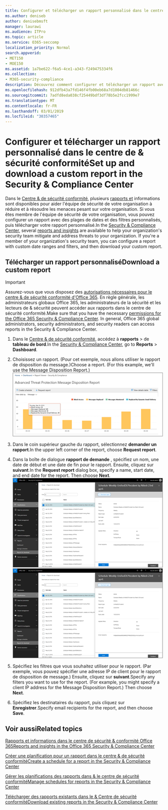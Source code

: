 ```yaml
---
title: Configurer et télécharger un rapport personnalisé dans le centre de &amp; sécurité conformité
ms.author: deniseb
author: denisebmsft
manager: laurawi
ms.audience: ITPro
ms.topic: article
ms.service: O365-seccomp
localization_priority: Normal
search.appverid:
- MET150
- MOE150
ms.assetid: 1a7be622-f6a5-4ce1-a343-f249475334f6
ms.collection:
- M365-security-compliance
description: Découvrez comment configurer et télécharger un rapport avec une plage de dates et des filtres personnalisés dans le centre &amp; de sécurité et de conformité.
ms.openlocfilehash: 912dfb43a7fd146f4fb00eb68a7d1004db81466c
ms.sourcegitcommit: 7adfd8eda038cf25449bdf3df78b5e2fcc1999e7
ms.translationtype: MT
ms.contentlocale: fr-FR
ms.lasthandoff: 03/01/2019
ms.locfileid: "30357465"
---
```

# <a name="set-up-and-download-a-custom-report-in-the-security-amp-compliance-center"></a><span data-ttu-id="a1c28-103">Configurer et télécharger un rapport personnalisé dans le centre de &amp; sécurité conformité</span><span class="sxs-lookup"><span data-stu-id="a1c28-103">Set up and download a custom report in the Security &amp; Compliance Center</span></span>

<span data-ttu-id="a1c28-p101">Dans le [Centre &amp; de sécurité conformité](https://protection.office.com), plusieurs [rapports et](reports-and-insights-in-security-and-compliance.md) informations sont disponibles pour aider l'équipe de sécurité de votre organisation à réduire et à résoudre les menaces pesant sur votre organisation. Si vous êtes membre de l'équipe de sécurité de votre organisation, vous pouvez configurer un rapport avec des plages de dates et des filtres personnalisés, puis télécharger votre rapport personnalisé.</span><span class="sxs-lookup"><span data-stu-id="a1c28-p101">In the [Security &amp; Compliance Center](https://protection.office.com), several [reports and insights](reports-and-insights-in-security-and-compliance.md) are available to help your organization's security team mitigate and address threats to your organization. If you're a member of your organization's security team, you can configure a report with custom date ranges and filters, and then download your custom report.</span></span> 
  
## <a name="download-a-custom-report"></a><span data-ttu-id="a1c28-106">Télécharger un rapport personnalisé</span><span class="sxs-lookup"><span data-stu-id="a1c28-106">Download a custom report</span></span>

> [!IMPORTANT]
> <span data-ttu-id="a1c28-p102">Assurez-vous que vous disposez des [autorisations nécessaires pour le centre &amp; de sécurité conformité d'Office 365](permissions-in-the-security-and-compliance-center.md). En règle générale, les administrateurs globaux Office 365, les administrateurs de la sécurité et les lecteurs de &amp; sécurité peuvent accéder aux rapports dans le centre de sécurité conformité.</span><span class="sxs-lookup"><span data-stu-id="a1c28-p102">Make sure that you have the necessary [permissions for the Office 365 Security &amp; Compliance Center](permissions-in-the-security-and-compliance-center.md). In general, Office 365 global administrators, security administrators, and security readers can access reports in the Security &amp; Compliance Center.</span></span> 
  
1. <span data-ttu-id="a1c28-109">Dans le [Centre &amp; de sécurité conformité](https://protection.office.com), accédez à **rapports** \> de **tableau de bord**.</span><span class="sxs-lookup"><span data-stu-id="a1c28-109">In the [Security &amp; Compliance Center](https://protection.office.com), go to **Reports** \> **Dashboard**.</span></span>
    
2. <span data-ttu-id="a1c28-p103">Choisissez un rapport. (Pour cet exemple, nous allons utiliser le rapport de disposition du message.)</span><span class="sxs-lookup"><span data-stu-id="a1c28-p103">Choose a report. (For this example, we'll use the Message Disposition Report.)</span></span><br/>![Choisir un rapport de demande pour télécharger un rapport](media/b566925d-b9d9-453d-9bdd-f2637c7ba140.png)
  
3. <span data-ttu-id="a1c28-113">Dans le coin supérieur gauche du rapport, sélectionnez **demander un rapport**.</span><span class="sxs-lookup"><span data-stu-id="a1c28-113">In the upper left corner of the report, choose **Request report**.</span></span>
    
4. <span data-ttu-id="a1c28-p104">Dans la boîte de dialogue **rapport de demande** , spécifiez un nom, une date de début et une date de fin pour le rapport. Ensuite, cliquez sur **suivant**.</span><span class="sxs-lookup"><span data-stu-id="a1c28-p104">In the **Request report** dialog box, specify a name, start date, and end date for the report. Then choose **Next**.</span></span><br/><span data-ttu-id="a1c28-116">![Dans le centre &amp; de sécurité conformité, sélectionnez \> rapports de rapports à télécharger.](media/65e625f5-c98c-49fc-9c1f-8c80ec8308fd.png)</span><span class="sxs-lookup"><span data-stu-id="a1c28-116">![In the Security &amp; Compliance Center, choose Reports \> Reports for download](media/65e625f5-c98c-49fc-9c1f-8c80ec8308fd.png)</span></span>
  
5. <span data-ttu-id="a1c28-p105">Spécifiez les filtres que vous souhaitez utiliser pour le rapport. (Par exemple, vous pouvez spécifier une adresse IP de client pour le rapport de disposition de message.) Ensuite, cliquez sur **suivant**.</span><span class="sxs-lookup"><span data-stu-id="a1c28-p105">Specify any filters you want to use for the report. (For example, you might specify a client IP address for the Message Disposition Report.) Then choose **Next**.</span></span>
    
6. <span data-ttu-id="a1c28-119">Spécifiez les destinataires du rapport, puis cliquez sur **Enregistrer**.</span><span class="sxs-lookup"><span data-stu-id="a1c28-119">Specify email recipients for the report, and then choose **Save**.</span></span>
    
## <a name="related-topics"></a><span data-ttu-id="a1c28-120">Voir aussi</span><span class="sxs-lookup"><span data-stu-id="a1c28-120">Related topics</span></span>

[<span data-ttu-id="a1c28-121">Rapports et informations dans le centre de sécurité &amp; conformité Office 365</span><span class="sxs-lookup"><span data-stu-id="a1c28-121">Reports and insights in the Office 365 Security &amp; Compliance Center</span></span>](reports-and-insights-in-security-and-compliance.md)
  
[<span data-ttu-id="a1c28-122">Créer une planification pour un rapport dans le centre &amp; de sécurité conformité</span><span class="sxs-lookup"><span data-stu-id="a1c28-122">Create a schedule for a report in the Security &amp; Compliance Center</span></span>](create-a-schedule-for-a-report.md)
  
[<span data-ttu-id="a1c28-123">Gérer les planifications des rapports dans &amp; le centre de sécurité conformité</span><span class="sxs-lookup"><span data-stu-id="a1c28-123">Manage schedules for reports in the Security &amp; Compliance Center</span></span>](manage-schedules-for-multiple-reports.md)
  
[<span data-ttu-id="a1c28-124">Télécharger des rapports existants dans le &amp; Centre de sécurité conformité</span><span class="sxs-lookup"><span data-stu-id="a1c28-124">Download existing reports in the Security &amp; Compliance Center</span></span>](download-existing-reports.md)
  

